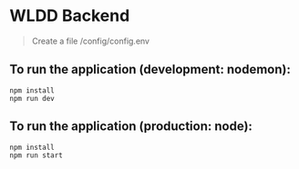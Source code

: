 # WLDD Backend

> Create a file /config/config.env

## To run the application (development: nodemon):

```
npm install
npm run dev
```

## To run the application (production: node):

```
npm install
npm run start
```
